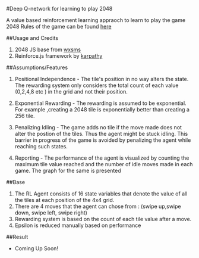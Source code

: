 #Deep Q-network for learning to play 2048

A value based reinforcement learning appraoch to learn to play the game 2048
Rules of the game can be found [here](https://en.wikipedia.org/wiki/2048_(video_game))

##Usage and Credits
1. 2048 JS base from [wxsms](https://github.com/wxsms/jquery-2048/blob/master/index.html)
2. Reinforce.js framework by [karpathy](https://github.com/karpathy/reinforcejs)

##Assumptions/Features
1. Positional Independence - The tile's position in no way alters the state. The rewarding system only considers the total count of each value (0,2,4,8 etc ) in the grid and not their position.

2. Exponential Rewarding - The rewarding is assumed to be exponential. For example ,creating a 2048 tile is exponentially better than creating a 256 tile.

3. Penalizing Idling - The game adds no tile if the move made does not alter the postion of the tiles. Thus the agent might be stuck idling. This barrier in progress of the game is avoided by penalizing the agent while reaching such states.

4. Reporting - The performance of the agent is visualized by counting the maximum tile value reached and the number of idle moves made in each game. The graph for the same is presented

##Base
1. The RL Agent consists of 16 state variables that denote the value of all the tiles at each position of the 4x4 grid.
2. There are 4 moves that the agent can chose from : (swipe up,swipe down, swipe left, swipe right)
3. Rewarding system is based on the count of each tile value after a move.
4. Epsilon is reduced manually based on performance

##Result 
- Coming Up Soon!
